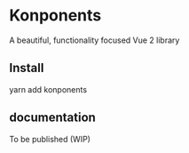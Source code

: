 # Konponents
A beautiful, functionality focused Vue 2 library

## Install
yarn add konponents

## documentation
To be published (WIP)
